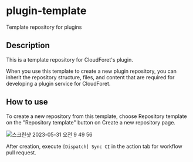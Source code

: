 # plugin-template
Template repository for plugins

## Description
This is a template repository for CloudForet's plugin.

When you use this template to create a new plugin repository, you can inherit the repository structure, files, and content that are required for developing a plugin service for CloudForet.

## How to use
To create a new repository from this template, choose Repository template on the "Repository template" button on Create a new repository page.

![스크린샷 2023-05-31 오전 9 49 56](https://github.com/cloudforet-io/plugin-template/assets/19552819/48f236a5-ae51-454a-8df1-1019223cec35)


After creation, execute `[Dispatch] Sync CI` in the action tab for workflow pull request.
